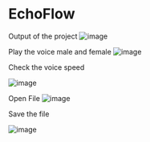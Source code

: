 # EchoFlow

Output of the project
![image](https://github.com/user-attachments/assets/b1a3f758-fe39-497d-80c5-7fe4c566ea93)

Play the voice male and female
![image](https://github.com/user-attachments/assets/e3f9d90e-4837-4e20-b9de-b085393057a7)

Check the voice speed

![image](https://github.com/user-attachments/assets/c76c6471-801b-4a7a-b99f-9171d1127495)

Open File 
![image](https://github.com/user-attachments/assets/43509dc1-dd25-4597-b98a-9f72b84d0981)

Save the file

![image](https://github.com/user-attachments/assets/858893aa-1407-468b-bf19-75664e562b20)




